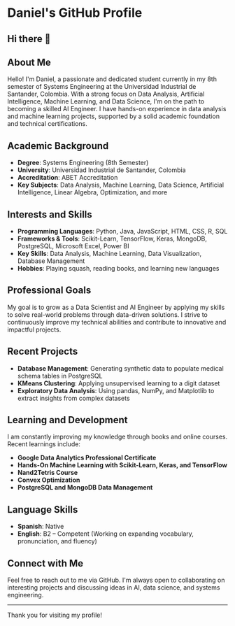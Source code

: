 # Daniel's GitHub Profile
## Hi there 👋  
## About Me

Hello! I'm Daniel, a passionate and dedicated student currently in my 8th semester of Systems Engineering at the Universidad Industrial de Santander, Colombia. With a strong focus on Data Analysis, Artificial Intelligence, Machine Learning, and Data Science, I'm on the path to becoming a skilled AI Engineer. I have hands-on experience in data analysis and machine learning projects, supported by a solid academic foundation and technical certifications.

## Academic Background
- **Degree**: Systems Engineering (8th Semester)
- **University**: Universidad Industrial de Santander, Colombia
- **Accreditation**: ABET Accreditation
- **Key Subjects**: Data Analysis, Machine Learning, Data Science, Artificial Intelligence, Linear Algebra, Optimization, and more

## Interests and Skills
- **Programming Languages**: Python, Java, JavaScript, HTML, CSS, R, SQL
- **Frameworks & Tools**: Scikit-Learn, TensorFlow, Keras, MongoDB, PostgreSQL, Microsoft Excel, Power BI
- **Key Skills**: Data Analysis, Machine Learning, Data Visualization, Database Management
- **Hobbies**: Playing squash, reading books, and learning new languages

## Professional Goals
My goal is to grow as a Data Scientist and AI Engineer by applying my skills to solve real-world problems through data-driven solutions. I strive to continuously improve my technical abilities and contribute to innovative and impactful projects.

## Recent Projects

- **Database Management**: Generating synthetic data to populate medical schema tables in PostgreSQL
- **KMeans Clustering**: Applying unsupervised learning to a digit dataset
- **Exploratory Data Analysis**: Using pandas, NumPy, and Matplotlib to extract insights from complex datasets

## Learning and Development
I am constantly improving my knowledge through books and online courses. Recent learnings include:
- **Google Data Analytics Professional Certificate**
- **Hands-On Machine Learning with Scikit-Learn, Keras, and TensorFlow**
- **Nand2Tetris Course**
- **Convex Optimization**
- **PostgreSQL and MongoDB Data Management**

## Language Skills
- **Spanish**: Native
- **English**: B2 – Competent (Working on expanding vocabulary, pronunciation, and fluency)

## Connect with Me
Feel free to reach out to me via GitHub. I'm always open to collaborating on interesting projects and discussing ideas in AI, data science, and systems engineering.

---

Thank you for visiting my profile!

